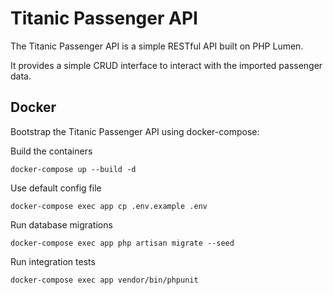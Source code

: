 # Titanic Passenger API

The Titanic Passenger API is a simple RESTful API built on PHP Lumen.

It provides a simple CRUD interface to interact with the imported passenger data.


## Docker

Bootstrap the Titanic Passenger API using docker-compose:

Build the containers

`docker-compose up --build -d`

Use default config file

`docker-compose exec app cp .env.example .env`

Run database migrations

`docker-compose exec app php artisan migrate --seed`

Run integration tests

`docker-compose exec app vendor/bin/phpunit`
